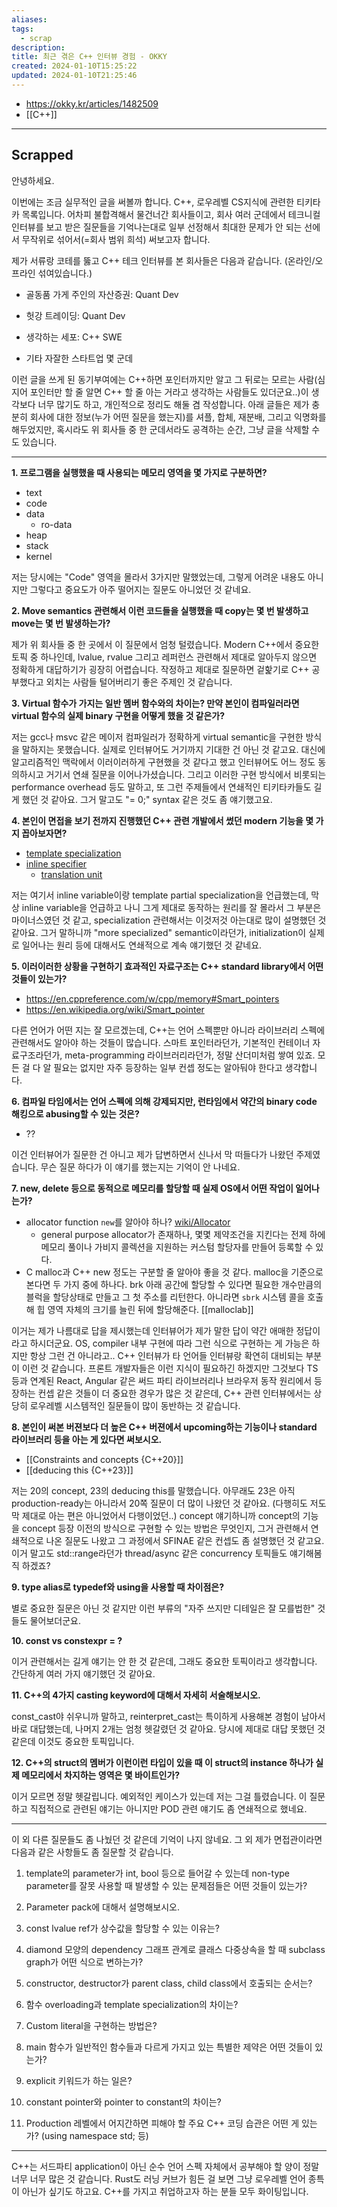 ```yaml
---
aliases: 
tags:
  - scrap
description: 
title: 최근 겪은 C++ 인터뷰 경험 - OKKY
created: 2024-01-10T15:25:22
updated: 2024-01-10T21:25:46
---
```

- <https://okky.kr/articles/1482509>
- [[C++]]
---

## Scrapped

안녕하세요.

이번에는 조금 실무적인 글을 써볼까 합니다. C++, 로우레벨 CS지식에 관련한 티키타카 목록입니다. 어차피 불합격해서 물건너간 회사들이고, 회사 여러 군데에서 테크니컬 인터뷰를 보고 받은 질문들을 기억나는대로 일부 선정해서 최대한 문제가 안 되는 선에서 무작위로 섞어서(=회사 범위 희석) 써보고자 합니다.

제가 서류랑 코테를 뚫고 C++ 테크 인터뷰를 본 회사들은 다음과 같습니다. (온라인/오프라인 섞여있습니다.)

-   골동품 가게 주인의 자산증권: Quant Dev
    
-   헛강 트레이딩: Quant Dev
    
-   생각하는 세포: C++ SWE
    
-   기타 자잘한 스타트업 몇 군데
    

이런 글을 쓰게 된 동기부여에는 C++하면 포인터까지만 알고 그 뒤로는 모르는 사람(심지어 포인터만 할 줄 알면 C++ 할 줄 아는 거라고 생각하는 사람들도 있더군요..)이 생각보다 너무 많기도 하고, 개인적으로 정리도 해둘 겸 작성합니다. 아래 글들은 제가 충분히 회사에 대한 정보(누가 어떤 질문을 했는지)를 셔플, 합체, 재분배, 그리고 익명화를 해두었지만, 혹시라도 위 회사들 중 한 군데서라도 공격하는 순간, 그냥 글을 삭제할 수도 있습니다.

___

**1\. 프로그램을 실행했을 때 사용되는 메모리 영역을 몇 가지로 구분하면?**

- text
- code
- data
	- ro-data
- heap
- stack
- kernel

저는 당시에는 "Code" 영역을 몰라서 3가지만 말했었는데, 그렇게 어려운 내용도 아니지만 그렇다고 중요도가 아주 떨어지는 질문도 아니었던 것 같네요.

**2\. Move semantics 관련해서 이런 코드들을 실행했을 때 copy는 몇 번 발생하고 move는 몇 번 발생하는가?**

제가 위 회사들 중 한 곳에서 이 질문에서 엄청 털렸습니다. Modern C++에서 중요한 토픽 중 하나인데, lvalue, rvalue 그리고 레퍼런스 관련해서 제대로 알아두지 않으면 정확하게 대답하기가 굉장히 어렵습니다. 작정하고 제대로 질문하면 겉핥기로 C++ 공부했다고 외치는 사람들 털어버리기 좋은 주제인 것 같습니다.

**3\. Virtual 함수가 가지는 일반 멤버 함수와의 차이는? 만약 본인이 컴파일러라면 virtual 함수의 실제 binary 구현을 어떻게 했을 것 같은가?**

저는 gcc나 msvc 같은 메이저 컴파일러가 정확하게 virtual semantic을 구현한 방식을 말하지는 못했습니다. 실제로 인터뷰어도 거기까지 기대한 건 아닌 것 같고요. 대신에 알고리즘적인 맥락에서 이러이러하게 구현했을 것 같다고 했고 인터뷰어도 어느 정도 동의하시고 거기서 연쇄 질문을 이어나가셨습니다. 그리고 이러한 구현 방식에서 비롯되는 performance overhead 등도 말하고, 또 그런 주제들에서 연쇄적인 티키타카들도 길게 했던 것 같아요. 그거 말고도 "= 0;" syntax 같은 것도 좀 얘기했고요.

**4\. 본인이 면접을 보기 전까지 진행했던 C++ 관련 개발에서 썼던 modern 기능을 몇 가지 꼽아보자면?**

- [template specialization](https://en.cppreference.com/w/cpp/language/template_specialization)
- [inline specifier](https://en.cppreference.com/w/cpp/language/inline)
	- [translation unit](https://en.wikipedia.org/wiki/Translation_unit_(programming))

저는 여기서 inline variable이랑 template partial specialization을 언급했는데, 막상 inline variable을 언급하고 나니 그게 제대로 동작하는 원리를 잘 몰라서 그 부분은 마이너스였던 것 같고, specialization 관련해서는 이것저것 아는대로 많이 설명했던 것 같아요. 그거 말하니까 "more specialized" semantic이라던가, initialization이 실제로 일어나는 원리 등에 대해서도 연쇄적으로 계속 얘기했던 것 같네요.

**5\. 이러이러한 상황을 구현하기 효과적인 자료구조는 C++ standard library에서 어떤 것들이 있는가?**

- <https://en.cppreference.com/w/cpp/memory#Smart_pointers>
- <https://en.wikipedia.org/wiki/Smart_pointer>

다른 언어가 어떤 지는 잘 모르겠는데, C++는 언어 스펙뿐만 아니라 라이브러리 스펙에 관련해서도 알아야 하는 것들이 많습니다. 스마트 포인터라던가, 기본적인 컨테이너 자료구조라던가, meta-programming 라이브러리라던가, 정말 산더미처럼 쌓여 있죠. 모든 걸 다 알 필요는 없지만 자주 등장하는 일부 컨셉 정도는 알아둬야 한다고 생각합니다.

**6\. 컴파일 타임에서는 언어 스펙에 의해 강제되지만, 런타임에서 약간의 binary code 해킹으로 abusing할 수 있는 것은?**

- ??

이건 인터뷰어가 질문한 건 아니고 제가 답변하면서 신나서 막 떠들다가 나왔던 주제였습니다. 무슨 질문 하다가 이 얘기를 했는지는 기억이 안 나네요.

**7\. new, delete 등으로 동적으로 메모리를 할당할 때 실제 OS에서 어떤 작업이 일어나는가?**

- allocator function `new`를 알아야 하나? [wiki/Allocator](https://en.wikipedia.org/wiki/Allocator_(C%2B%2B)) 
	- general purpose allocator가 존재하나, 몇몇 제약조건을 지킨다는 전제 하에 메모리 풀이나 가비지 콜렉션을 지원하는 커스텀 할당자를 만들어 등록할 수 있다.
- C malloc과 C++ new 정도는 구분할 줄 알아야 좋을 것 같다. malloc을 기준으로 본다면 두 가지 중에 하나다. brk 아래 공간에 할당할 수 있다면 필요한 개수만큼의 블럭을 할당상태로 만들고 그 첫 주소를 리턴한다. 아니라면 `sbrk` 시스템 콜을 호출해 힙 영역 자체의 크기를 늘린 뒤에 할당해준다. [[malloclab]]

이거는 제가 나름대로 답을 제시했는데 인터뷰어가 제가 말한 답이 약간 애매한 정답이라고 하시더군요. OS, compiler 내부 구현에 따라 그런 식으로 구현하는 게 가능은 하지만 항상 그런 건 아니라고.. C++ 인터뷰가 타 언어들 인터뷰랑 확연히 대비되는 부분이 이런 것 같습니다. 프론트 개발자들은 이런 지식이 필요하긴 하겠지만 그것보다 TS 등과 연계된 React, Angular 같은 써드 파티 라이브러리나 브라우저 동작 원리에서 등장하는 컨셉 같은 것들이 더 중요한 경우가 많은 것 같은데, C++ 관련 인터뷰에서는 상당히 로우레벨 시스템적인 질문들이 많이 동반하는 것 같습니다.

**8\. 본인이 써본 버젼보다 더 높은 C++ 버젼에서 upcoming하는 기능이나 standard 라이브러리 등을 아는 게 있다면 써보시오.**

- [[Constraints and concepts {C++20}]]
- [[deducing this {C++23}]]

저는 20의 concept, 23의 deducing this를 말했습니다. 아무래도 23은 아직 production-ready는 아니라서 20쪽 질문이 더 많이 나왔던 것 같아요. (다행히도 저도 막 제대로 아는 편은 아니었어서 다행이었던..) concept 얘기하니까 concept의 기능을 concept 등장 이전의 방식으로 구현할 수 있는 방법은 무엇인지, 그거 관련해서 연쇄적으로 나온 질문도 나왔고 그 과정에서 SFINAE 같은 컨셉도 좀 설명했던 것 같고요. 이거 말고도 std::range라던가 thread/async 같은 concurrency 토픽들도 얘기해봄직 하겠죠?

**9\. type alias로 typedef와 using을 사용할 때 차이점은?**

별로 중요한 질문은 아닌 것 같지만 이런 부류의 "자주 쓰지만 디테일은 잘 모를법한" 것들도 물어보더군요.

**10\. const vs constexpr = ?**

이거 관련해서는 길게 얘기는 안 한 것 같은데, 그래도 중요한 토픽이라고 생각합니다. 간단하게 여러 가지 얘기했던 것 같아요.

**11\. C++의 4가지 casting keyword에 대해서 자세히 서술해보시오.**

const\_cast야 쉬우니까 말하고, reinterpret\_cast는 특이하게 사용해본 경험이 남아서 바로 대답했는데, 나머지 2개는 엄청 헷갈렸던 것 같아요. 당시에 제대로 대답 못했던 것 같은데 이것도 중요한 토픽입니다.

**12\. C++의 struct의 멤버가 이런이런 타입이 있을 때 이 struct의 instance 하나가 실제 메모리에서 차지하는 영역은 몇 바이트인가?**

이거 모르면 정말 헷갈립니다. 예외적인 케이스가 있는데 저는 그걸 틀렸습니다. 이 질문하고 직접적으로 관련된 얘기는 아니지만 POD 관련 얘기도 좀 연쇄적으로 했네요.

___

이 외 다른 질문들도 좀 나눴던 것 같은데 기억이 나지 않네요. 그 외 제가 면접관이라면 다음과 같은 사항들도 좀 질문할 것 같습니다.

1.  template의 parameter가 int, bool 등으로 들어갈 수 있는데 non-type parameter를 잘못 사용할 때 발생할 수 있는 문제점들은 어떤 것들이 있는가?
    
2.  Parameter pack에 대해서 설명해보시오.
    
3.  const lvalue ref가 상수값을 할당할 수 있는 이유는?
    
4.  diamond 모양의 dependency 그래프 관계로 클래스 다중상속을 할 때 subclass graph가 어떤 식으로 변하는가?
    
5.  constructor, destructor가 parent class, child class에서 호출되는 순서는?
    
6.  함수 overloading과 template specialization의 차이는?
    
7.  Custom literal을 구현하는 방법은?
    
8.  main 함수가 일반적인 함수들과 다르게 가지고 있는 특별한 제약은 어떤 것들이 있는가?
    
9.  explicit 키워드가 하는 일은?
    
10.  constant pointer와 pointer to constant의 차이는?
    
11.  Production 레벨에서 어지간하면 피해야 할 주요 C++ 코딩 습관은 어떤 게 있는가? (using namespace std; 등)
    

___

C++는 서드파티 application이 아닌 순수 언어 스펙 자체에서 공부해야 할 양이 정말 너무 너무 많은 것 같습니다. Rust도 러닝 커브가 힘든 걸 보면 그냥 로우레벨 언어 종특이 아닌가 싶기도 하고요. C++를 가지고 취업하고자 하는 분들 모두 화이팅입니다.
